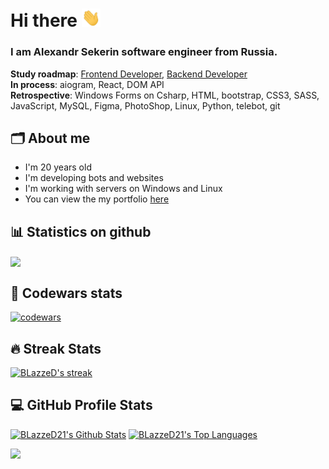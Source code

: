 # Hi there <img src="./hello.gif" width="30px">

### I am Alexandr Sekerin software engineer from Russia.

**Study roadmap**: [Frontend Developer](https://roadmap.sh/frontend), [Backend Developer](https://roadmap.sh/backend)
<br/>**In process**: aiogram, React,  DOM API
<br/>**Retrospective**: Windows Forms on Csharp, HTML, bootstrap, CSS3, SASS, JavaScript, MySQL, Figma, PhotoShop, Linux, Python, telebot, git
## 🗂 About me
- I'm 20 years old
- I'm developing bots and websites
- I'm working with servers on Windows and Linux
- You can view the my portfolio [here](https://blazzed21.github.io/)

## 📊 Statistics on github

<img width="800" align="center" src="https://github-profile-summary-cards.vercel.app/api/cards/profile-details?username=blazzed21&theme=dracula" />

## 📕 Codewars stats

[![codewars](https://www.codewars.com/users/BLazzeD/badges/large)](https://www.codewars.com/users/BLazzeD)

## 🔥 Streak Stats
<p>
    <a href="https://github.com/BLazzeD21">
      <img title="Streak stats for your profile at git.io/streak-stats" alt="BLazzeD's streak" src="https://streak-stats.demolab.com/?user=BLazzeD21&theme=dracula"/>
    </a>
</p>

## 💻 GitHub Profile Stats
<p>
    <a href="https://github.com/BLazzeD21"><img alt="BLazzeD21's Github Stats" src="https://github-readme-stats.vercel.app/api?username=BLazzeD21&show_icons=true&theme=dracula" height="192px"/></a>
      <a href="https://github.com/BLazzeD21"><img alt="BLazzeD21's Top Languages" src="https://denvercoder1-github-readme-stats.vercel.app/api/top-langs/?username=BLazzeD21&langs_count=8&layout=compact&theme=dracula&hide_border=true&bg_color=1F222E&title_color=F85D7F&icon_color=F8D866&hide=Jupyter%20Notebook,Roff" height="192px"/></a>
</p>




![](https://komarev.com/ghpvc/?username=blazzed21)
